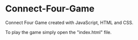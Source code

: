 # Connect-Four-Game
Connect Four Game created with JavaScript, HTML and CSS.

To play the game simply open the "index.html" file.
